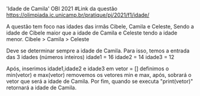 'Idade de Camila' OBI 2021 
#Link da questão https://olimpiada.ic.unicamp.br/pratique/pj/2021/f1/idade/

A questão tem foco nas idades das irmãs Cibele, Camila e Celeste, Sendo a idade de Cibele maior que a idade de Camila e Celeste tendo a idade menor.
Cibele > Camila > Celeste

Deve se determinar sempre a idade de Camila.
Para isso, temos a entrada das 3 idades (números inteiros)
idade1 = 16
idade2 = 14
idade3 = 12

Após, inserimos idade1,idade2 e idade3 em vetor = []
definimos o min(vetor) e max(vetor)
removemos os vetores min e max, após, sobrará o vetor que será a idade de Camila.
Por fim, quando se executa "print(vetor)" retornará a idade de Camila.
